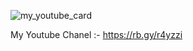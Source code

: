 ![my_youtube_card](https://user-images.githubusercontent.com/60619133/91639861-24d10380-ea37-11ea-888b-01bc449c280a.jpg)

My Youtube Chanel :- https://rb.gy/r4yzzi
